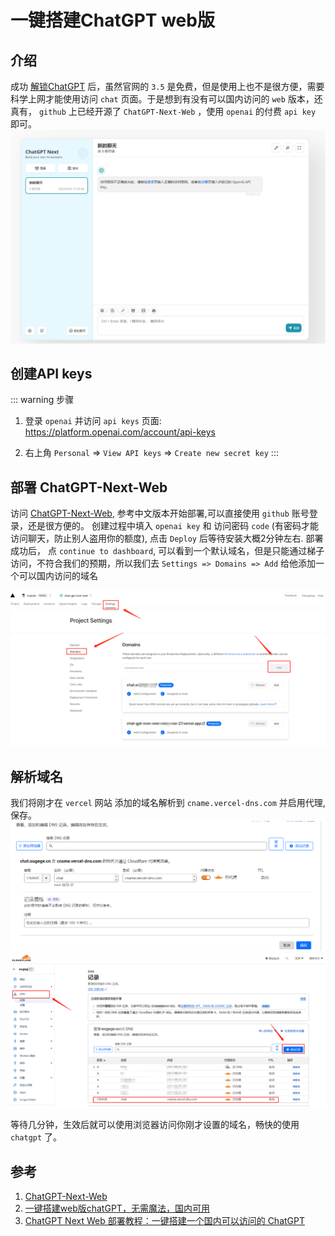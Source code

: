# 一键搭建ChatGPT web版

## 介绍
成功 [解锁ChatGPT](/Linux/%E4%BD%BF%E7%94%A8V2ray%2CCloudFlare%20Warp%E8%A7%A3%E9%94%81GPT.md) 后，虽然官网的 `3.5` 是免费，但是使用上也不是很方便，需要科学上网才能使用访问 `chat` 页面。于是想到有没有可以国内访问的 `web` 版本，还真有， `github` 上已经开源了 `ChatGPT-Next-Web` ，使用 `openai` 的付费 `api key` 即可。
![ChatGPT-Next-Web](/Images/Linux/%E4%B8%80%E9%94%AE%E6%90%AD%E5%BB%BAChatGPT%20web%E7%89%88/ChatGPT-Next-Web_step4.png)

## 创建API keys
::: warning 步骤
1. 登录 `openai` 并访问 `api keys` 页面: https://platform.openai.com/account/api-keys

1. 右上角 `Personal` => `View API keys` => `Create new secret key`
:::


## 部署 ChatGPT-Next-Web
访问 [ChatGPT-Next-Web](https://github.com/Yidadaa/ChatGPT-Next-Web 'ChatGPT-Next-Web'), 参考中文版本开始部署,可以直接使用 `github` 账号登录，还是很方便的。
创建过程中填入 `openai key` 和 访问密码 `code` (有密码才能访问聊天，防止别人盗用你的额度), 点击 `Deploy` 后等待安装大概2分钟左右.
部署成功后， 点 `continue to dashboard`, 可以看到一个默认域名，但是只能通过梯子访问，不符合我们的预期，所以我们去 `Settings => Domains => Add` 给他添加一个可以国内访问的域名

![添加新域名](/Images/Linux/%E4%B8%80%E9%94%AE%E6%90%AD%E5%BB%BAChatGPT%20web%E7%89%88/ChatGPT-Next-Web_step1.png)

## 解析域名
我们将刚才在 `vercel` 网站 添加的域名解析到 `cname.vercel-dns.com` 并启用代理,保存。
![解析域名](/Images/Linux/%E4%B8%80%E9%94%AE%E6%90%AD%E5%BB%BAChatGPT%20web%E7%89%88/ChatGPT-Next-Web_step3.png)
![解析域名](/Images/Linux/%E4%B8%80%E9%94%AE%E6%90%AD%E5%BB%BAChatGPT%20web%E7%89%88/ChatGPT-Next-Web_step2.png)

等待几分钟，生效后就可以使用浏览器访问你刚才设置的域名，畅快的使用 `chatgpt` 了。

## 参考
1. [ChatGPT-Next-Web](https://github.com/Yidadaa/ChatGPT-Next-Web 'ChatGPT-Next-Web')
1. [一键搭建web版chatGPT，无需魔法，国内可用](https://juejin.cn/post/7224121578124050490 '一键搭建web版chatGPT，无需魔法，国内可用')
1. [ChatGPT Next Web 部署教程：一键搭建一个国内可以访问的 ChatGPT](https://laowangblog.com/chatgpt-next-web-set-up-tutorial.html 'ChatGPT Next Web 部署教程：一键搭建一个国内可以访问的 ChatGPT')